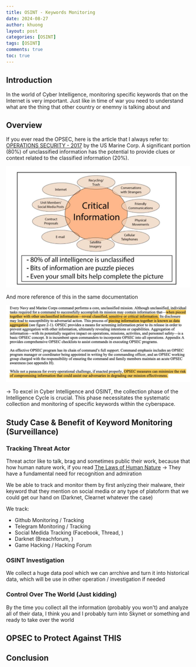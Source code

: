 ```yaml
---
title: OSINT - Keywords Monitoring
date: 2024-08-27
author: khuong
layout: post
categories: [OSINT]
tags: [OSINT]
comments: true
toc: true
---
```


## Introduction

In the world of Cyber Intelligence, monitoring specific keywords that on the Internet is very important. Just like in time of war you need to understand what are the thing that other country or enemny is talking about and 

## Overview

If you ever read the OPSEC, here is the article that I always refer to: [OPERATIONS SECURITY - 2017](https://media.defense.gov/2020/Oct/28/2002524943/-1/-1/0/NTTP-3-13.3M-MCTP-3-32B-OPSEC-2017.PDF) by the US Marine Corp. A significant portion (80%) of unclassified information has the potential to provide clues or context related to the classified information (20%).

![OPSEC 20](/assets/img/opsec_20.jpg)

And more reference of this in the same documentation

![OPSEC quotes](/assets/img/opsec_quote.jpg)

-> To excel in Cyber Intelligence and OSINT, the collection phase of the Intelligence Cycle is crucial. This phase necessitates the systematic collection and monitoring of specific keywords within the cyberspace.

## Study Case & Benefit of Keyword Monitoring (Surveillance)

### Tracking Threat Actor 

Threat actor like to talk, brag and sometimes public their work, because that how human nature work, if you read [The Laws of Human Nature](https://www.amazon.com/Laws-Human-Nature-Robert-Greene/dp/0525428143) -> They have a fundamental need for recognition and admiration

We be able to track and monitor them by first anlyzing their malware, their keyword that they mention on social media or any type of platoform that we could get our hand on (Darknet, Clearnet whatever the case)

We track:

- Github Monitoring / Tracking
- Telegram Monitoring / Tracking
- Social Medida Tracking (Facebook, Thread, )
- Darknet (Breachforum, )
- Game Hacking / Hacking Forum 


### OSINT Investigation

We collect a huge data pool which we can arrchive and turn it into historical data, which will be use in other operation / investigation if needed


### Control Over The World (Just kidding)

By the time you collect all the information (probably you won't) and analyze all of their data, I think you and I probably turn into Skynet or something and ready to take over the world

## OPSEC to Protect Against THIS




## Conclusion